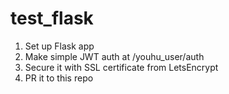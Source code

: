 # test_flask

1. Set up Flask app
2. Make simple JWT auth at /youhu_user/auth
3. Secure it with SSL certificate from LetsEncrypt
4. PR it to this repo
